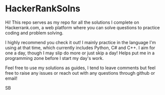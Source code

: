 # HackerRankSolns
Hi! This repo serves as my repo for all the solutions I complete on Hackerrank.com, a web platform where you can solve questions to practice coding and problem solving.

I highly recommend you check it out! I mainly practice in the language I'm using at that time, which currently includes Python, C# and C++. I aim for one a day, though I may slip do more or just skip a day! Helps put me in a programming zone before I start my day's work.

Feel free to use my solutions as guides, I tend to leave comments but feel free to raise any issues or reach out with any questions through github or email!

SB
